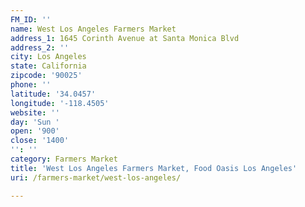 ```yaml
---
FM_ID: ''
name: West Los Angeles Farmers Market
address_1: 1645 Corinth Avenue at Santa Monica Blvd
address_2: ''
city: Los Angeles
state: California
zipcode: '90025'
phone: ''
latitude: '34.0457'
longitude: '-118.4505'
website: ''
day: 'Sun '
open: '900'
close: '1400'
'': ''
category: Farmers Market
title: 'West Los Angeles Farmers Market, Food Oasis Los Angeles'
uri: /farmers-market/west-los-angeles/

---
```

